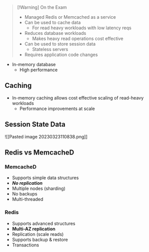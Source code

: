 >[!Warning] On the Exam
> - Managed Redis or Memcached as a service
> - Can be used to cache data
> 	- For read heavy workloads with low latency reqs
> - Reduces database workloads
> 	- Makes heavy read operations cost effective
> - Can be used to store session data
> 	- Stateless servers
> - Requires application code changes

- In-memory database
	- High performance

## Caching

- In-memory caching allows cost effective scaling of read-heavy workloads
	- Performance improvements at scale

## Session State Data

![[Pasted image 20230323110838.png]]

## Redis vs MemcacheD

### MemcacheD

- Supports simple data structures
- ***No replication***
- Multiple nodes (sharding)
- No backups
- Multi-threaded

### Redis

- Supports advanced structures
- **Multi-AZ replication**
- Replication (scale reads)
- Supports backup & restore
- Transactions